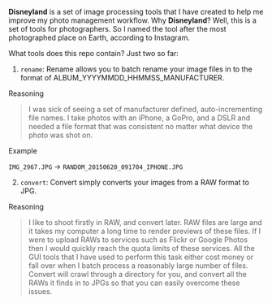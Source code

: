 __Disneyland__ is a set of image processing tools that I have created to help me improve my photo management workflow.
Why __Disneyland__? Well, this is a set of tools for photographers. So I named the tool after the most photographed place on Earth, according to Instagram.

What tools does this repo contain? Just two so far:

1. `rename`: Rename allows you to batch rename your image files in to the format of ALBUM_YYYYMMDD_HHMMSS_MANUFACTURER.

Reasoning
> I was sick of seeing a set of manufacturer defined, auto-incrementing file names.
> I take photos with an iPhone, a GoPro, and a DSLR and needed a file format that was consistent
> no matter what device the photo was shot on.

Example

`IMG_2967.JPG` -> `RANDOM_20150620_091704_IPHONE.JPG`

2. `convert`: Convert simply converts your images from a RAW format to JPG.

Reasoning
> I like to shoot firstly in RAW, and convert later. RAW files are large and it takes my computer a 
> long time to render previews of these files. If I were to upload RAWs to services such as Flickr or
> Google Photos then I would quickly reach the quota limits of these services.
> All the GUI tools that I have used to perform this task either cost money or fall over when I batch
> process a reasonably large number of files.
> Convert will crawl through a directory for you, and convert all the RAWs it finds in to JPGs so that you
> can easily overcome these issues.
